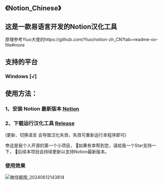 ## 《Notion_Chinese》
## 这是一款易语言开发的Notion汉化工具
原理参考Yiuo大佬的https://github.com/Yiuo/notion-zh_CN?tab=readme-ov-file#more


## 支持的平台
### Windows [√]

## 使用方法：

### 1、安装 Notion 最新版本 [Notion](https://www.notion.so/desktop)
### 2、下载运行汉化工具 [Release](https://github.com/mrzcpoGit/Notion_Chinese/releases) 

 (更新、切换语言 会导致汉化失效，失效可重新运行本程序即可)

 😎这是我个人开源的第一个小项目，
 🌟如果有幸帮到您，请给我一个Star支持一下，
 🚀后续本项目会持续更新以支持Notion最新版本。

### 使用效果
![微信截图_20240612143814](https://github.com/mrzcpoGit/Notion_Chinese/assets/53836837/becfd829-fd4d-47ed-b949-a6de24ed2492)
